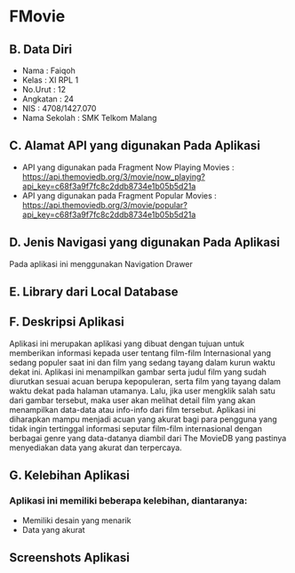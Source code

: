 # FMovie
## B. Data Diri
- Nama  : Faiqoh
- Kelas : XI RPL 1
- No.Urut : 12
- Angkatan : 24
- NIS   : 4708/1427.070
- Nama Sekolah : SMK Telkom Malang

## C. Alamat API yang digunakan Pada Aplikasi
- API yang digunakan pada Fragment Now Playing Movies : https://api.themoviedb.org/3/movie/now_playing?api_key=c68f3a9f7fc8c2ddb8734e1b05b5d21a
- API yang digunakan pada Fragment Popular Movies : https://api.themoviedb.org/3/movie/popular?api_key=c68f3a9f7fc8c2ddb8734e1b05b5d21a

## D. Jenis Navigasi yang digunakan Pada Aplikasi
Pada aplikasi ini menggunakan Navigation Drawer 

## E. Library dari Local Database 

## F. Deskripsi Aplikasi
Aplikasi ini merupakan aplikasi yang dibuat dengan tujuan untuk memberikan informasi kepada user tentang film-film Internasional yang sedang
populer saat ini dan film yang sedang tayang dalam kurun waktu dekat ini. Aplikasi ini menampilkan gambar serta judul film yang sudah diurutkan 
sesuai acuan berupa kepopuleran, serta film yang tayang dalam waktu dekat pada halaman utamanya. 
Lalu, jika user mengklik salah satu dari gambar tersebut, maka user akan melihat detail film yang akan 
menampilkan data-data atau info-info dari film tersebut. Aplikasi ini diharapkan mampu menjadi acuan yang akurat bagi 
para pengguna yang tidak ingin tertinggal informasi seputar film-film internasional dengan berbagai genre yang 
data-datanya diambil dari The MovieDB yang pastinya menyediakan data yang akurat dan terpercaya.

## G. Kelebihan Aplikasi
### Aplikasi ini memiliki beberapa kelebihan, diantaranya:
- Memiliki desain yang menarik
- Data yang akurat

## Screenshots Aplikasi
